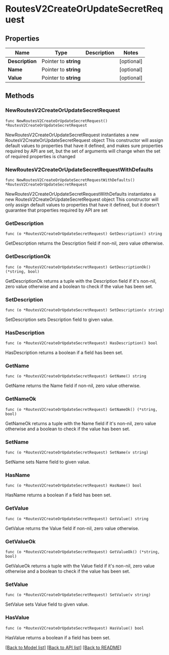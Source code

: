 # RoutesV2CreateOrUpdateSecretRequest

## Properties

Name | Type | Description | Notes
------------ | ------------- | ------------- | -------------
**Description** | Pointer to **string** |  | [optional] 
**Name** | Pointer to **string** |  | [optional] 
**Value** | Pointer to **string** |  | [optional] 

## Methods

### NewRoutesV2CreateOrUpdateSecretRequest

`func NewRoutesV2CreateOrUpdateSecretRequest() *RoutesV2CreateOrUpdateSecretRequest`

NewRoutesV2CreateOrUpdateSecretRequest instantiates a new RoutesV2CreateOrUpdateSecretRequest object
This constructor will assign default values to properties that have it defined,
and makes sure properties required by API are set, but the set of arguments
will change when the set of required properties is changed

### NewRoutesV2CreateOrUpdateSecretRequestWithDefaults

`func NewRoutesV2CreateOrUpdateSecretRequestWithDefaults() *RoutesV2CreateOrUpdateSecretRequest`

NewRoutesV2CreateOrUpdateSecretRequestWithDefaults instantiates a new RoutesV2CreateOrUpdateSecretRequest object
This constructor will only assign default values to properties that have it defined,
but it doesn't guarantee that properties required by API are set

### GetDescription

`func (o *RoutesV2CreateOrUpdateSecretRequest) GetDescription() string`

GetDescription returns the Description field if non-nil, zero value otherwise.

### GetDescriptionOk

`func (o *RoutesV2CreateOrUpdateSecretRequest) GetDescriptionOk() (*string, bool)`

GetDescriptionOk returns a tuple with the Description field if it's non-nil, zero value otherwise
and a boolean to check if the value has been set.

### SetDescription

`func (o *RoutesV2CreateOrUpdateSecretRequest) SetDescription(v string)`

SetDescription sets Description field to given value.

### HasDescription

`func (o *RoutesV2CreateOrUpdateSecretRequest) HasDescription() bool`

HasDescription returns a boolean if a field has been set.

### GetName

`func (o *RoutesV2CreateOrUpdateSecretRequest) GetName() string`

GetName returns the Name field if non-nil, zero value otherwise.

### GetNameOk

`func (o *RoutesV2CreateOrUpdateSecretRequest) GetNameOk() (*string, bool)`

GetNameOk returns a tuple with the Name field if it's non-nil, zero value otherwise
and a boolean to check if the value has been set.

### SetName

`func (o *RoutesV2CreateOrUpdateSecretRequest) SetName(v string)`

SetName sets Name field to given value.

### HasName

`func (o *RoutesV2CreateOrUpdateSecretRequest) HasName() bool`

HasName returns a boolean if a field has been set.

### GetValue

`func (o *RoutesV2CreateOrUpdateSecretRequest) GetValue() string`

GetValue returns the Value field if non-nil, zero value otherwise.

### GetValueOk

`func (o *RoutesV2CreateOrUpdateSecretRequest) GetValueOk() (*string, bool)`

GetValueOk returns a tuple with the Value field if it's non-nil, zero value otherwise
and a boolean to check if the value has been set.

### SetValue

`func (o *RoutesV2CreateOrUpdateSecretRequest) SetValue(v string)`

SetValue sets Value field to given value.

### HasValue

`func (o *RoutesV2CreateOrUpdateSecretRequest) HasValue() bool`

HasValue returns a boolean if a field has been set.


[[Back to Model list]](../README.md#documentation-for-models) [[Back to API list]](../README.md#documentation-for-api-endpoints) [[Back to README]](../README.md)


